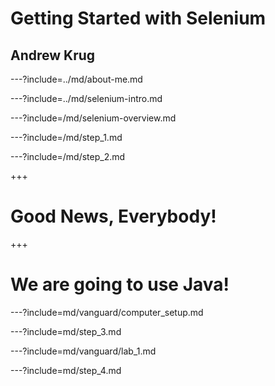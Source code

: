 # Getting Started with Selenium

## Andrew Krug

---?include=../md/about-me.md

---?include=../md/selenium-intro.md

---?include=/md/selenium-overview.md

---?include=/md/step_1.md

---?include=/md/step_2.md

+++ 

# Good News, Everybody!

+++

# We are going to use Java!

---?include=md/vanguard/computer_setup.md

---?include=md/step_3.md

---?include=md/vanguard/lab_1.md

---?include=md/step_4.md

